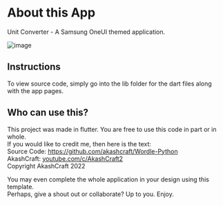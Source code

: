 # About this App

Unit Converter - A Samsung OneUI themed application.

![image](https://user-images.githubusercontent.com/113077967/189461914-cdd07cc0-0f44-4194-9879-86a3efc61edd.png)


## Instructions

To view source code, simply go into the lib folder for the dart files along with the app pages.  

## Who can use this?

This project was made in flutter. You are free to use this code in part or in whole.  
If you would like to credit me, then here is the text:  
Source Code: https://github.com/akashcraft/Wordle-Python  
AkashCraft: [youtube.com/c/AkashCraft2](https://youtube.com/c/AkashCraft2)  
Copyright AkashCraft 2022  

You may even complete the whole application in your design using this template.  
Perhaps, give a shout out or collaborate? Up to you. Enjoy.
